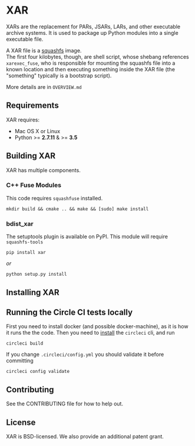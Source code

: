# XAR
XARs are the replacement for PARs, JSARs, LARs, and other executable archive systems. It is used to package up Python modules into a single
executable file.

A XAR file is a [squashfs](https://en.wikipedia.org/wiki/SquashFS) image.  
The first four kilobytes, though, are shell script, whose shebang references
`xarexec_fuse`, who is responsible for mounting the squashfs file into a known
location and then executing something inside the XAR file
(the "something" typically is a bootstrap script).

More details are in `OVERVIEW.md`

## Requirements
XAR requires:
* Mac OS X or Linux
* Python >= **2.7.11** & >= **3.5**

## Building XAR
XAR has multiple components.

### C++ Fuse Modules
This code requires `squashfuse` installed.

```
mkdir build && cmake .. && make && [sudo] make install
```

### bdist_xar
The setuptools plugin is available on PyPI. This module will require `squashfs-tools`

```
pip install xar
```

*or*

```
python setup.py install
```



## Installing XAR


## Running the Circle CI tests locally

First you need to install docker (and possible docker-machine), as it is how it
runs the the code. Then you need to
[install](https://circleci.com/docs/2.0/local-cli/) the `circleci` cli, and run

    circleci build

If you change `.circleci/config.yml` you should validate it before committing

    circleci config validate

## Contributing
See the CONTRIBUTING file for how to help out.

## License
XAR is BSD-licensed. We also provide an additional patent grant.
